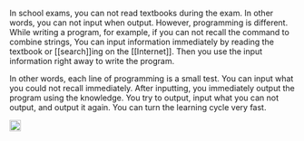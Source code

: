 
In school exams, you can not read textbooks during the exam. In other words, you can not input when output. However, programming is different. While writing a program, for example, if you can not recall the command to combine strings, You can input information immediately by reading the textbook or [[search]]ing on the [[Internet]]. Then you use the input information right away to write the program.

In other words, each line of programming is a small test. You can input what you could not recall immediately. After inputting, you immediately output the program using the knowledge. You try to output, input what you can not output, and output it again. You can turn the learning cycle very fast.

<img src='https://scrapbox.io/api/pages/nishio/en/icon' alt='en.icon' height="19.5"/>